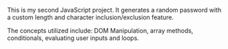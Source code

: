 This is my second JavaScript project.
It generates a random password with a custom length and character inclusion/exclusion feature.

The concepts utilized include:
DOM Manipulation, array methods, conditionals, evaluating user inputs and loops.


